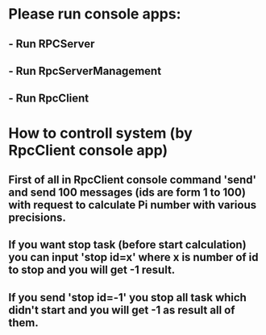 # Please run console apps:

## - Run RPCServer

## - Run RpcServerManagement

## - Run RpcClient


# How to controll system (by RpcClient console app)

## First of all in RpcClient console command 'send' and send 100 messages (ids are form 1 to 100) with request to calculate Pi number with various precisions.

## If you want stop task (before start calculation) you can input 'stop id=x' where x is number of id to stop and you will get -1 result. 

## If you send 'stop id=-1' you stop all task which didn't start and you will get -1 as result all of them.

